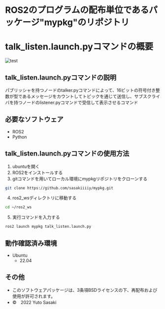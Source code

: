 # ROS2のプログラムの配布単位であるパッケージ"mypkg"のリポジトリ
# talk_listen.launch.pyコマンドの概要
![test](https://github.com/sasakiiiiy/mypkg/actions/workflows/test.yml/badge.svg)
## talk_listen.launch.pyコマンドの説明
パブリッシャを持つノードのtalker.pyコマンドによって、16ビットの符号付き整数が型であるメッセージをカウントしてトピックを通じて送信し、サブスクライバを持つノードのlistener.pyコマンドで受信して表示させるコマンド
## 必要なソフトウェア
* ROS2
* Python
## talk_listen.launch.pyコマンドの使用方法
1. ubuntuを開く
2. ROS2をインストールする
3. gitコマンドを用いてローカル環境にmypkgリポジトリをクローンする
```bash
git clone https://github.com/sasakiiiiy/mypkg.git
```
4. ros2_wsディレクトリに移動する
```bash
cd ~/ros2_ws
```
5. 実行コマンドを入力する
```bash
ros2 launch mypkg talk_listen.launch.py
```
## 動作確認済み環境
* Ubuntu
  * 22.04
## その他
* このソフトウェアパッケージは、3条項BSDライセンスの下、再配布および使用が許可されます。
* ©　2022 Yuto Sasaki

